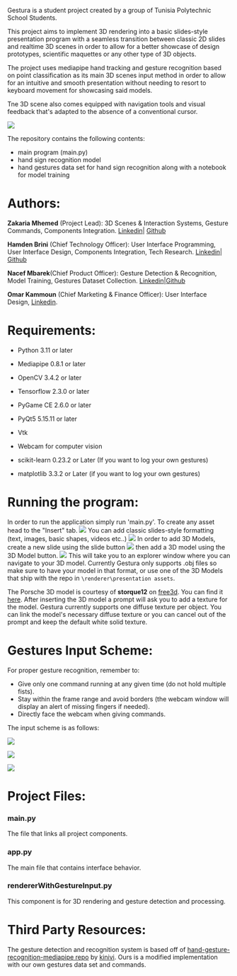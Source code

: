 Gestura is a student project created by a group of Tunisia Polytechnic School Students. 

This project aims to implement 3D rendering into a basic slides-style presentation program with a seamless transition between classic 2D slides and realtime 3D scenes in order to allow for a better showcase of design prototypes, scientific maquettes or any other type of 3D objects. 

The project uses mediapipe hand tracking and gesture recognition based on point classification as its main 3D scenes input method in order to allow for an intuitive and smooth presentation without needing to resort to keyboard movement for showcasing said models. 

Tne 3D scene also comes equipped with navigation tools and visual feedback that's adapted to the absence of a conventional cursor.

![](images/showcase.png)

The repository contains the following contents:
- main program (main.py)
- hand sign recognition model
- hand gestures data set for hand sign recognition along with a notebook for model training

# Authors:

**Zakaria Mhemed** (Project Lead): 3D Scenes & Interaction Systems, Gesture Commands, Components Integration.  [Linkedin](https://www.linkedin.com/in/zakaria-mhemed-a29933217/)| [Github](https://github.com/ZakSwp)

**Hamden Brini** (Chief Technology Officer): User Interface Programming, User Interface Design, Components Integration, Tech Research. [Linkedin](https://www.linkedin.com/in/hamden-brini-42852b30b/)| [Github](https://github.com/hamdenBrini)

**Nacef Mbarek**(Chief Product Officer): Gesture Detection & Recognition, Model Training, Gestures Dataset Collection. [Linkedin](https://www.linkedin.com/in/nacef-mbarek-151946291/)|[Github](https://github.com/nacef112)

**Omar Kammoun** (Chief Marketing & Finance Officer): User Interface Design, [Linkedin](https://www.linkedin.com/in/omar-kammoun-903979295/).


# Requirements:

- Python 3.11 or later
- Mediapipe 0.8.1 or later
- OpenCV 3.4.2 or later
- Tensorflow 2.3.0 or later
- PyGame CE 2.6.0 or later
- PyQt5 5.15.11 or later
- Vtk
- Webcam for computer vision

- scikit-learn 0.23.2 or Later (If you want to log your own gestures)
- matplotlib 3.3.2 or Later (if you want to log your own gestures)


# Running the program:

In order to run the application simply run 'main.py'.
To create any asset head to the "Insert" tab.
![](images/Insert.png)
You can add classic slides-style formatting (text, images, basic shapes, videos etc..)
![](images/imgtxtvideo.png)
In order to add 3D Models, create a new slide using the slide button
![](images/slide.png)
then add a 3D model using the 3D Model button.
![](images/3dmodel.png)
This will take you to an explorer window where you can navigate to your 3D model. Currently Gestura only supports .obj files so make sure to have your model in that format, or use one of the 3D Models that ship with the repo in `\renderer\presentation assets`.

The Porsche 3D model is courtesy of **storque12** on [free3d](free3d.com). You can find it [here](https://free3d.com/3d-model/porsche-911-gt-43465.html).
After inserting the 3D model a prompt will ask you to add a texture for the model. Gestura currently supports one diffuse texture per object. You can link the model's necessary diffuse texture or you can cancel out of the prompt and keep the default white solid texture.

# Gestures Input Scheme:


For proper gesture recognition, remember to:
- Give only one command running at any given time (do not hold multiple fists).
- Stay within the frame range and avoid borders (the webcam window will display an alert of missing fingers if needed).
- Directly face the webcam when giving commands.

The input scheme is as follows:

![](images/clickAndDragClosedFist.jpg)

![](images/ZoomInAndOUt.gif)

![](images/Reset.jpg)

# Project Files:

### main.py
The file that links all project components.
### app.py
The main file that contains interface behavior.
### rendererWithGestureInput.py
This component is for 3D rendering and gesture detection and processing.


# Third Party Resources:
The gesture detection and recognition system is based off of [hand-gesture-recognition-mediapipe repo](https://github.com/kinivi/hand-gesture-recognition-mediapipe/blob/main/README.md) by [kinivi](https://github.com/kinivi). Ours is a modified implementation with our own gestures data set and commands.








